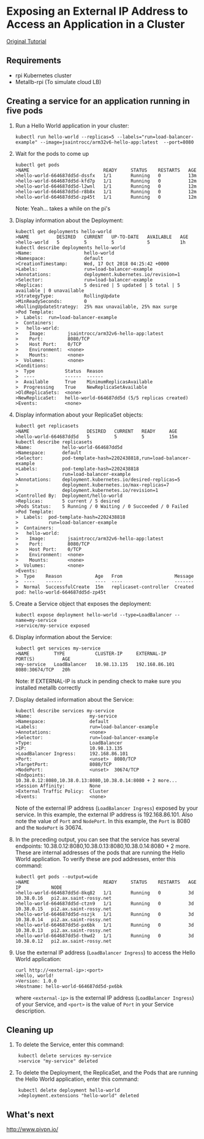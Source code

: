 # Exposing an External IP Address to Access an Application in a Cluster

[Original Tutorial](https://kubernetes.io/docs/tutorials/stateless-application/expose-external-ip-address/)

## Requirements
* rpi Kubernetes cluster
* Metallb-rpi (To simulate cloud LB)

## Creating a service for an application running in five pods

1.  Run a Hello World application in your cluster:
    
        kubectl run hello-world --replicas=5 --labels="run=load-balancer-example" --image=jsaintrocc/arm32v6-hello-app:latest  --port=8080

2.  Wait for the pods to come up

        kubectl get pods
        >NAME                           READY     STATUS    RESTARTS   AGE
        >hello-world-664687dd5d-dssfx   1/1       Running   0          13m
        >hello-world-664687dd5d-kfd7p   1/1       Running   0          12m
        >hello-world-664687dd5d-l2wnl   1/1       Running   0          12m
        >hello-world-664687dd5d-r8b8x   1/1       Running   0          12m
        >hello-world-664687dd5d-zp45t   1/1       Running   0          12m

    Note: Yeah... takes a while on the pi's
    
3.  Display information about the Deployment:

        kubectl get deployments hello-world
        >NAME          DESIRED   CURRENT   UP-TO-DATE   AVAILABLE   AGE
        >hello-world   5         5         5            5           1h
        kubectl describe deployments hello-world
        >Name:                   hello-world
        >Namespace:              default
        >CreationTimestamp:      Wed, 17 Oct 2018 04:25:42 +0000
        >Labels:                 run=load-balancer-example
        >Annotations:            deployment.kubernetes.io/revision=1
        >Selector:               run=load-balancer-example
        >Replicas:               5 desired | 5 updated | 5 total | 5 available | 0 unavailable
        >StrategyType:           RollingUpdate
        >MinReadySeconds:        0
        >RollingUpdateStrategy:  25% max unavailable, 25% max surge
        >Pod Template:
        >  Labels:  run=load-balancer-example
        >  Containers:
        >   hello-world:
        >    Image:        jsaintrocc/arm32v6-hello-app:latest
        >    Port:         8080/TCP
        >    Host Port:    0/TCP
        >    Environment:  <none>
        >    Mounts:       <none>
        >  Volumes:        <none>
        >Conditions:
        >  Type           Status  Reason
        >  ----           ------  ------
        >  Available      True    MinimumReplicasAvailable
        >  Progressing    True    NewReplicaSetAvailable
        >OldReplicaSets:  <none>
        >NewReplicaSet:   hello-world-664687dd5d (5/5 replicas created)
        >Events:          <none>

4.  Display information about your ReplicaSet objects:

        kubectl get replicasets
        >NAME                     DESIRED   CURRENT   READY     AGE
        >hello-world-664687dd5d   5         5         5         15m
        kubectl describe replicasets
        >Name:           hello-world-664687dd5d
        >Namespace:      default
        >Selector:       pod-template-hash=2202438818,run=load-balancer-example
        >Labels:         pod-template-hash=2202438818
        >                run=load-balancer-example
        >Annotations:    deployment.kubernetes.io/desired-replicas=5
        >                deployment.kubernetes.io/max-replicas=7
        >                deployment.kubernetes.io/revision=1
        >Controlled By:  Deployment/hello-world
        >Replicas:       5 current / 5 desired
        >Pods Status:    5 Running / 0 Waiting / 0 Succeeded / 0 Failed
        >Pod Template:
        >  Labels:  pod-template-hash=2202438818
        >           run=load-balancer-example
        >  Containers:
        >   hello-world:
        >    Image:        jsaintrocc/arm32v6-hello-app:latest
        >    Port:         8080/TCP
        >    Host Port:    0/TCP
        >    Environment:  <none>
        >    Mounts:       <none>
        >  Volumes:        <none>
        >Events:
        >  Type    Reason            Age   From                   Message
        >  ----    ------            ----  ----                   -------
        >  Normal  SuccessfulCreate  15m   replicaset-controller  Created pod: hello-world-664687dd5d-zp45t
    
5.  Create a Service object that exposes the deployment:

        kubectl expose deployment hello-world --type=LoadBalancer --name=my-service
        >service/my-service exposed 

6.  Display information about the Service:

        kubectl get services my-service
        >NAME         TYPE           CLUSTER-IP     EXTERNAL-IP      PORT(S)          AGE
        >my-service   LoadBalancer   10.98.13.135   192.168.86.101   8080:30674/TCP   20h
    
    Note: If EXTERNAL-IP is stuck in pending check to make sure you installed metallb correctly
    
7.  Display detailed information about the Service:
    
        kubectl describe services my-service
        >Name:                     my-service
        >Namespace:                default
        >Labels:                   run=load-balancer-example
        >Annotations:              <none>
        >Selector:                 run=load-balancer-example
        >Type:                     LoadBalancer
        >IP:                       10.98.13.135
        >LoadBalancer Ingress:     192.168.86.101
        >Port:                     <unset>  8080/TCP
        >TargetPort:               8080/TCP
        >NodePort:                 <unset>  30674/TCP
        >Endpoints:                10.38.0.12:8080,10.38.0.13:8080,10.38.0.14:8080 + 2 more...
        >Session Affinity:         None
        >External Traffic Policy:  Cluster
        >Events:                   <none>    
    
    Note of the external IP address (`LoadBalancer Ingress`) exposed by your service. In this example, the external IP address is 192.168.86.101. Also note the value of  `Port`  and  `NodePort`. In this example, the  `Port`  is 8080 and the  `NodePort`  is 30674.
    
8.  In the preceding output, you can see that the service has several endpoints: 10.38.0.12:8080,10.38.0.13:8080,10.38.0.14:8080 + 2 more. These are internal addresses of the pods that are running the Hello World application. To verify these are pod addresses, enter this command:
    
        kubectl get pods --output=wide
        >NAME                           READY     STATUS    RESTARTS   AGE       IP           NODE
        >hello-world-664687dd5d-8kq82   1/1       Running   0          3d        10.38.0.16   pi2.ax.saint-rossy.net
        >hello-world-664687dd5d-ctzn9   1/1       Running   0          3d        10.38.0.15   pi2.ax.saint-rossy.net
        >hello-world-664687dd5d-nszjk   1/1       Running   0          3d        10.38.0.14   pi2.ax.saint-rossy.net
        >hello-world-664687dd5d-px6bk   1/1       Running   0          3d        10.38.0.13   pi2.ax.saint-rossy.net
        >hello-world-664687dd5d-thwd2   1/1       Running   0          3d        10.38.0.12   pi2.ax.saint-rossy.net
    
9.  Use the external IP address (`LoadBalancer Ingress`) to access the Hello World application:
    
        curl http://<external-ip>:<port>
        >Hello, world!
        >Version: 1.0.0
        >Hostname: hello-world-664687dd5d-px6bk
    
    where  `<external-ip>`  is the external IP address (`LoadBalancer Ingress`) of your Service, and  `<port>`  is the value of  `Port`  in your Service description.

## Cleaning up

1. To delete the Service, enter this command:

        kubectl delete services my-service
        >service "my-service" deleted

1. To delete the Deployment, the ReplicaSet, and the Pods that are running the Hello World application, enter this command:

        kubectl delete deployment hello-world
        >deployment.extensions "hello-world" deleted


## What's next
http://www.pivpn.io/
<!--stackedit_data:
eyJoaXN0b3J5IjpbLTI4NzU4ODgyNiwtMTM2ODg1MjMxNywxMj
EzODkxOTcsMTM1MDE1Mzg2OCwtMTc5MDcwNTI5MSwyMTYxNTM3
NjAsOTI5NDY2MTksODk1NzI2ODQ0LC0xMTAxNDYzMjUzLDE1Mj
gxNzMwNDQsMjAxNjE0ODkyNiw4ODU4NTY2OTcsLTE1NjEwODgx
MzFdfQ==
-->
